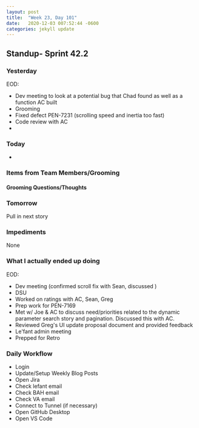 ```yaml
---
layout: post
title:  "Week 23, Day 101"
date:   2020-12-03 007:52:44 -0600
categories: jekyll update
---
```


## Standup- Sprint 42.2
  
### Yesterday
EOD:
* Dev meeting to look at a potential bug that Chad found as well as a function AC built
* Grooming
* Fixed defect PEN-7231 (scrolling speed and inertia too fast)
* Code review with AC
* 

### Today
* 

### Items from Team Members/Grooming

#### Grooming Questions/Thoughts

### Tomorrow
Pull in next story

### Impediments
None

### What I actually ended up doing
EOD:
* Dev meeting (confirmed scroll fix with Sean, discussed )
* DSU
* Worked on ratings with AC, Sean, Greg
* Prep work for PEN-7169
* Met w/ Joe & AC to discuss need/priorities related to the dynamic parameter search story and pagination. Discussed this with AC.
* Reviewed Greg's UI update proposal document and provided feedback
* Le'fant admin meeting
* Prepped for Retro

### Daily Workflow
* Login
* Update/Setup Weekly Blog Posts
* Open Jira
* Check lefant email
* Check BAH email
* Check VA email
* Connect to Tunnel (if necessary)
* Open GitHub Desktop
* Open VS Code

